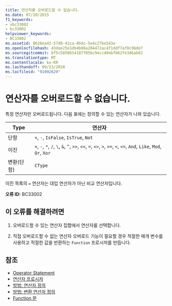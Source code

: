 ```yaml
---
title: 연산자를 오버로드할 수 없습니다.
ms.date: 07/20/2015
f1_keywords:
- vbc33002
- bc33002
helpviewer_keywords:
- BC33002
ms.assetid: 8628ea42-57d8-41ca-8bdc-5e4c27be543e
ms.openlocfilehash: 43dee25e1db4b86a204472ac4f1ddf7af0c96de7
ms.sourcegitcommit: bf5c5850654187705bc94cc40ebfb62fe346ab02
ms.translationtype: MT
ms.contentlocale: ko-KR
ms.lasthandoff: 09/23/2020
ms.locfileid: "91092629"
---
```

# <a name="operator-is-not-overloadable"></a>연산자를 오버로드할 수 없습니다.

특정 연산자만 오버로드됩니다. 다음 표에는 정의할 수 있는 연산자가 나와 있습니다.  
  
|Type|연산자|  
|----------|---------------|  
|단항|`+`, `-`, `IsFalse`, `IsTrue`, `Not`|  
|이진|`+`, `-`, `*`, `/`, `\`, `&`, `^`, `>>`, `<<`, `=`, `<>`, `>`, `>=`, `<`, `<=`, `And`, `Like`, `Mod`, `Or`, `Xor`|  
|변환(단항)|`CType`|  
  
 이진 목록의 `=` 연산자는 대입 연산자가 아닌 비교 연산자입니다.  
  
 **오류 ID:** BC33002  
  
## <a name="to-correct-this-error"></a>이 오류를 해결하려면  
  
1. 오버로드할 수 있는 연산자 집합에서 연산자를 선택합니다.  
  
2. 직접 오버로드할 수 없는 연산자 오버로드 기능이 필요할 경우 적절한 매개 변수를 사용하고 적절한 값을 반환하는 `Function` 프로시저를 만듭니다.  
  
## <a name="see-also"></a>참조

- [Operator Statement](../language-reference/statements/operator-statement.md)
- [연산자 프로시저](../programming-guide/language-features/procedures/operator-procedures.md)
- [방법: 연산자 정의](../programming-guide/language-features/procedures/how-to-define-an-operator.md)
- [방법: 변환 연산자 정의](../programming-guide/language-features/procedures/how-to-define-a-conversion-operator.md)
- [Function 문](../language-reference/statements/function-statement.md)
